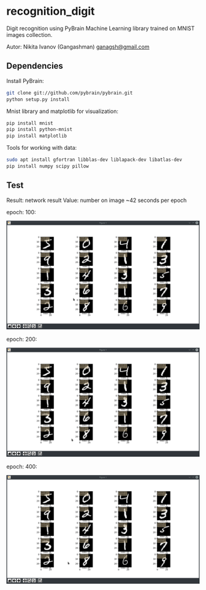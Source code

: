# recognition_digit
Digit recognition using PyBrain Machine Learning library trained on MNIST images collection.

Autor: Nikita Ivanov (Gangashman) ganagsh@gmail.com

Dependencies
-----------

Install PyBrain:
```bash
git clone git://github.com/pybrain/pybrain.git
python setup.py install
```

Mnist library and matplotlib for visualization:
```bash
pip install mnist
pip install python-mnist
pip install matplotlib
```

Tools for working with data:
```bash
sudo apt install gfortran libblas-dev liblapack-dev libatlas-dev
pip install numpy scipy pillow

```

Test
-----------
Result: network result
Value: number on image
~42 seconds per epoch

epoch: 100:
<div align="center"><img src="https://github.com/gangashman/recognition_digit/blob/master/screenshots/Screenshot_20190313_012706.png"/></div>

epoch: 200:
<div align="center"><img src="https://github.com/gangashman/recognition_digit/blob/master/screenshots/Screenshot_20190313_025324.png"/></div>

epoch: 400:
<div align="center"><img src="https://github.com/gangashman/recognition_digit/blob/master/screenshots/Screenshot_20190313_053348.png"/></div>
